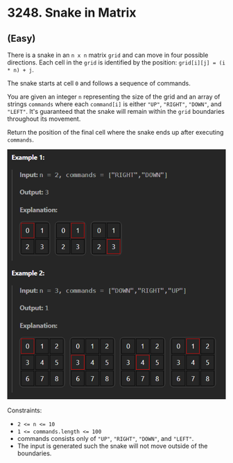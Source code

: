 # 3248. Snake in Matrix
## (Easy)

There is a snake in an `n x n` matrix `grid` and can move in four possible directions. Each cell in the `grid` is identified by the position: `grid[i][j] = (i * n) + j`.

The snake starts at cell `0` and follows a sequence of commands.

You are given an integer `n` representing the size of the grid and an array of strings `commands` where each `command[i]` is either `"UP"`, `"RIGHT"`, `"DOWN"`, and `"LEFT"`. It's guaranteed that the snake will remain within the `grid` boundaries throughout its movement.

Return the position of the final cell where the snake ends up after executing `commands`.

![alt text](image.png)

Constraints:

- `2 <= n <= 10`
- `1 <= commands.length <= 100`
- commands consists only of `"UP"`, `"RIGHT"`, `"DOWN"`, and `"LEFT"`.
- The input is generated such the snake will not move outside of the boundaries.
